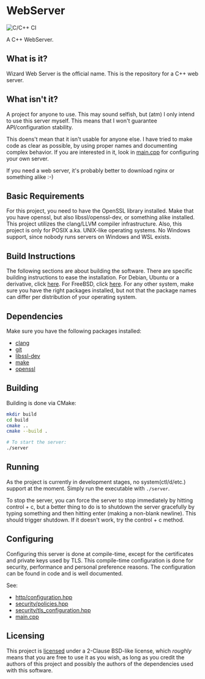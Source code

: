# WebServer
![C/C++ CI](https://github.com/usadson/WebServer/workflows/C/C++%20CI/badge.svg)

A C++ WebServer.

## What is it?
Wizard Web Server is the official name. This is the repository for a C++ web
server.

## What isn't it?
A project for anyone to use. This may sound selfish, but (atm) I only intend to
use this server myself. This means that I won't guarantee API/configuration
stability.

This doens't mean that it isn't usable for anyone else. I have tried to make
code as clear as possible, by using proper names and documenting complex
behavior. If you are interested in it, look in [main.cpp](main.cpp) for
configuring your own server.

If you need a web server, it's probably better to download nginx or something
alike :-)

## Basic Requirements
For this project, you need to have the OpenSSL library installed. Make that you
have openssl, but also libssl/openssl-dev, or something alike installed. This
project utilizes the clang/LLVM compiler infrastructure. Also, this project is
only for POSIX a.ka. UNIX-like operating systems. No Windows support, since
nobody runs servers on Windows and WSL exists.

## Build Instructions
The following sections are about building the software. There are specific
building instructions to ease the installation. For Debian, Ubuntu or a
derivative, click [here](docs/BUILD_DEBIAN.md). For FreeBSD, click
[here](docs/BUILD_FREEBSD.md). For any other system, make sure you have the
right packages installed, but not that the package names can differ per
distribution of your operating system.

## Dependencies
Make sure you have the following packages installed:
 - [clang](https://clang.llvm.org/)
 - [git](https://git-scm.com/)
 - [libssl-dev](https://openssl.org/)
 - [make](https://www.gnu.org/software/make/)
 - [openssl](https://openssl.org/)

## Building
Building is done via CMake:
```sh
mkdir build
cd build
cmake ..
cmake --build .

# To start the server:
./server
```

## Running
As the project is currently in development stages, no system(ctl/d/etc.) support
at the moment. Simply run the executable with `./server`.

To stop the server, you can force the server to stop immediately by hitting
control + c, but a better thing to do is to shutdown the server gracefully by
typing something and then hitting enter (making a non-blank newline). This
should trigger shutdown. If it doesn't work, try the control + c method.

## Configuring
Configuring this server is done at compile-time, except for the certificates and
private keys used by TLS. This compile-time configuration is done for security,
performance and personal preference reasons. The configuration can be found in
code and is well documented.

See:
 * [http/configuration.hpp](http/configuration.hpp)
 * [security/policies.hpp](security/policies.hpp)
 * [security/tls_configuration.hpp](security/tls_configuration.hpp)
 * [main.cpp](main.cpp)

## Licensing
This project is [licensed](COPYING) under a 2-Clause BSD-like license, which
*roughly* means that you are free to use it as you wish, as long as you credit
the authors of this project and possibly the authors of the dependencies used
with this software.
